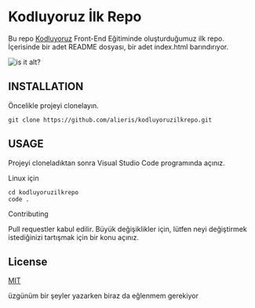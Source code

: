 # Kodluyoruz İlk Repo
Bu repo [Kodluyoruz](https://abilinkverdinizdebenmiyazmadim.com) Front-End Eğitiminde oluşturduğumuz ilk repo. İçerisinde bir adet README dosyası, bir adet index.html barındırıyor.

 ![is it alt?](/assets/images/tux.png)


## INSTALLATION

Öncelikle projeyi clonelayın.


    git clone https://github.com/alieris/kodluyoruzilkrepo.git 
 


## USAGE

Projeyi cloneladıktan sonra Visual Studio Code programında açınız.

Linux için



    cd kodluyoruzilkrepo
    code . 



Contributing

Pull requestler kabul edilir. Büyük değişiklikler için, lütfen neyi değiştirmek istediğinizi tartışmak için bir konu açınız.

## License

[MIT](https://mit.gov.tr)

üzgünüm bir şeyler yazarken biraz da eğlenmem gerekiyor